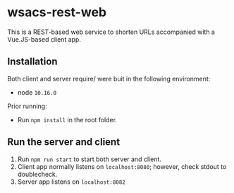 # wsacs-rest-web
This is a REST-based web service to shorten URLs accompanied with a Vue.JS-based client app.

## Installation
Both client and server require/ were buit in the following environment:
- node `10.16.0`

Prior running:
- Run `npm install` in the root folder.

## Run the server and client

1. Run `npm run start` to start both server and client.
2. Client app normally listens on `localhost:8080`; however, check stdout to doublecheck.
3. Server app listens on `localhost:8082`
